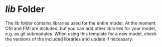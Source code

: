 # *lib* Folder

The lib folder contains libraries used for the entire model.
At the moment OSI and FMI are included, but you can add other libraries for your model, e.g. as git submodules.
When using this template for a new model, check the versions of the included libraries and update if necessary.
